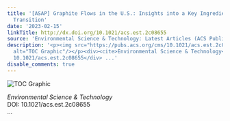 ```yaml
---
title: '[ASAP] Graphite Flows in the U.S.: Insights into a Key Ingredient of Energy
  Transition'
date: '2023-02-15'
linkTitle: http://dx.doi.org/10.1021/acs.est.2c08655
source: 'Environmental Science & Technology: Latest Articles (ACS Publications)'
description: '<p><img src="https://pubs.acs.org/cms/10.1021/acs.est.2c08655/asset/images/medium/es2c08655_0007.gif"
  alt="TOC Graphic"/></p><div><cite>Environmental Science & Technology</cite></div><div>DOI:
  10.1021/acs.est.2c08655</div> ...'
disable_comments: true
---
```

<p><img src="https://pubs.acs.org/cms/10.1021/acs.est.2c08655/asset/images/medium/es2c08655_0007.gif" alt="TOC Graphic"/></p><div><cite>Environmental Science & Technology</cite></div><div>DOI: 10.1021/acs.est.2c08655</div> ...